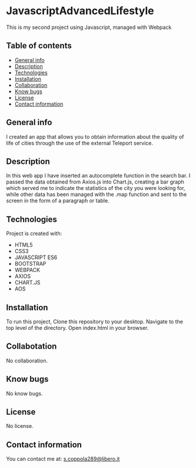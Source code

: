# JavascriptAdvancedLifestyle

This is my second project using Javascript, managed with Webpack



## Table of contents
* [General info](#general-info)
* [Description](#description)
* [Technologies](#technologies)
* [Installation](#installation)
* [Collaboration](#collaboration)
* [Know bugs](#know-bugs)
* [License](#license)
* [Contact information](#contact-information)


## General info
I created an app that allows you to obtain information about the quality of life of cities through the use of the external Teleport service.



## Description
In this web app I have inserted an autocomplete function in the search bar. I passed the data obtained from Axios.js into Chart.js, creating a bar graph which served me to indicate the statistics of the city you were looking for, while other data has been managed with the .map function and sent to the screen in the form of a paragraph or table.


## Technologies
Project is created with:
* HTML5
* CSS3
* JAVASCRIPT ES6
* BOOTSTRAP
* WEBPACK
* AXIOS
* CHART.JS
* AOS
	
## Installation
To run this project, 
Clone this repository to your desktop.
Navigate to the top level of the directory.
Open index.html in your browser.

## Collabotation
No collaboration.


## Know bugs
No know bugs.

## License
No license.

## Contact information
You can contact me at: s.coppola289@libero.it 
